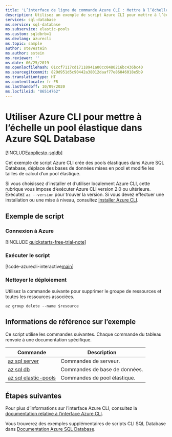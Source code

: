 ```yaml
---
title: 'L’interface de ligne de commande Azure CLI : Mettre à l’échelle un pool élastique'
description: Utilisez un exemple de script Azure CLI pour mettre à l’échelle un pool élastique dans Azure SQL Database.
services: sql-database
ms.service: sql-database
ms.subservice: elastic-pools
ms.custom: sqldbrb=1
ms.devlang: azurecli
ms.topic: sample
author: stevestein
ms.author: sstein
ms.reviewer: ''
ms.date: 06/25/2019
ms.openlocfilehash: 01ccf7117cd17118941a00cc0480216bc436bc40
ms.sourcegitcommit: 829d951d5c90442a38012daaf77e86046018e5b9
ms.translationtype: HT
ms.contentlocale: fr-FR
ms.lasthandoff: 10/09/2020
ms.locfileid: "86514762"
---
```

# <a name="use-the-azure-cli-to-scale-an-elastic-pool-in-azure-sql-database"></a>Utiliser Azure CLI pour mettre à l’échelle un pool élastique dans Azure SQL Database

[!INCLUDE[appliesto-sqldb](../../includes/appliesto-sqldb.md)]

Cet exemple de script Azure CLI crée des pools élastiques dans Azure SQL Database, déplace des bases de données mises en pool et modifie les tailles de calcul d’un pool élastique.

Si vous choisissez d’installer et d’utiliser localement Azure CLI, cette rubrique vous impose d’exécuter Azure CLI version 2.0 ou ultérieure. Exécutez `az --version` pour trouver la version. Si vous devez effectuer une installation ou une mise à niveau, consultez [Installer Azure CLI]( /cli/azure/install-azure-cli).

## <a name="sample-script"></a>Exemple de script

### <a name="sign-in-to-azure"></a>Connexion à Azure

[!INCLUDE [quickstarts-free-trial-note](../../../../includes/quickstarts-free-trial-note.md)]

### <a name="run-the-script"></a>Exécuter le script

[!code-azurecli-interactive[main](../../../../cli_scripts/sql-database/scale-pool/scale-pool.sh "Move database between pools")]

### <a name="clean-up-deployment"></a>Nettoyer le déploiement

Utilisez la commande suivante pour supprimer le groupe de ressources et toutes les ressources associées.

```azurecli-interactive
az group delete --name $resource
```

## <a name="sample-reference"></a>Informations de référence sur l’exemple

Ce script utilise les commandes suivantes. Chaque commande du tableau renvoie à une documentation spécifique.

| Commande | Description |
|---|---|
| [az sql server](/cli/azure/sql/server) | Commandes de serveur. |
| [az sql db](/cli/azure/sql/db) | Commandes de base de données. |
| [az sql elastic-pools](/cli/azure/sql/elastic-pool) | Commandes de pool élastique. |

## <a name="next-steps"></a>Étapes suivantes

Pour plus d’informations sur l’interface Azure CLI, consultez la [documentation relative à l’interface Azure CLI](/cli/azure).

Vous trouverez des exemples supplémentaires de scripts CLI SQL Database dans [Documentation Azure SQL Database](../az-cli-script-samples-content-guide.md).
